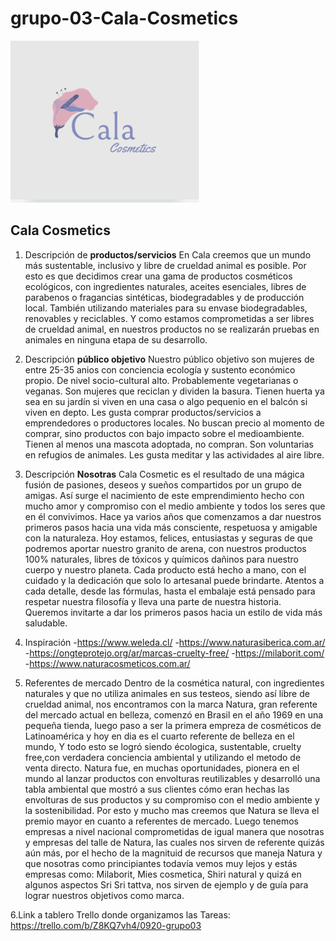 # grupo-03-Cala-Cosmetics
![Cala Cosmetic Logo](Design/logoCala.png)
## Cala Cosmetics

1. Descripción de **productos/servicios**
En Cala creemos que un mundo más sustentable, inclusivo y libre de crueldad animal es posible.
Por esto es que decidimos crear una gama de productos cosméticos ecológicos, con ingredientes naturales, aceites esenciales, libres de parabenos o fragancias sintéticas, biodegradables y de producción local. También utilizando materiales para su envase biodegradables, renovables y reciclables. Y como estamos comprometidas a ser libres de crueldad animal, en nuestros productos no se realizarán pruebas en animales en ninguna etapa de su desarrollo. 

2. Descripción **público objetivo**
Nuestro público objetivo son mujeres de entre 25-35 anios con conciencia ecología y sustento económico propio. De nivel socio-cultural alto. 
Probablemente vegetarianas o veganas. Son mujeres que reciclan y dividen la basura.
Tienen huerta ya sea en su jardín si viven en una casa o algo pequenio en el balcón si viven en depto.
Les gusta comprar productos/servicios a emprendedores o productores locales.
No buscan precio al momento de comprar, sino productos con bajo impacto sobre el medioambiente.
Tienen al menos una mascota adoptada, no compran. Son voluntarias en refugios de animales.
Les gusta meditar y las actividades al aire libre. 

3. Descripción **Nosotras**
Cala Cosmetic es el resultado de una mágica fusión de pasiones, deseos y sueños compartidos por un grupo de amigas. Así surge el nacimiento de este emprendimiento hecho con mucho amor y compromiso con el medio ambiente y todos los seres que en él convivimos. Hace ya varios años que comenzamos a dar nuestros primeros pasos hacia una vida más consciente, respetuosa y amigable con la naturaleza. Hoy estamos, felices, entusiastas y seguras de que podremos aportar nuestro granito de arena, con nuestros productos 100% naturales, libres de tóxicos y químicos dañinos para nuestro cuerpo y nuestro planeta.
Cada producto está hecho a mano, con el cuidado y la dedicación que solo lo artesanal puede brindarte. Atentos a cada detalle, desde las fórmulas, hasta el embalaje está pensado para respetar nuestra filosofía y lleva una parte de nuestra historia.
Queremos invitarte a dar los primeros pasos hacia un estilo de vida más saludable.

4. Inspiración
    -https://www.weleda.cl/
    -https://www.naturasiberica.com.ar/
    -https://ongteprotejo.org/ar/marcas-cruelty-free/
    -https://milaborit.com/
    -https://www.naturacosmeticos.com.ar/

5. Referentes de mercado
Dentro de la cosmética natural, con ingredientes naturales y que no utiliza animales en sus testeos, siendo así libre de crueldad animal, nos encontramos con la marca Natura, gran referente del mercado actual en belleza, comenzó en Brasil en el año 1969 en una pequeña tienda, luego paso a ser la primera empreza de cosméticos de Latinoamérica  y hoy en dia es el cuarto referente de belleza en el mundo, Y todo esto se logró siendo écologica, sustentable, cruelty free,con verdadera  conciencia ambiental y utilizando el metodo de venta directo.
Natura fue, en muchas oportunidades, pionera en el mundo al lanzar productos con envolturas reutilizables y desarrolló una tabla ambiental que mostró a sus clientes cómo eran hechas las envolturas de sus productos y su compromiso con el medio ambiente y la sostenibilidad. Por esto y mucho mas creemos que Natura se lleva el premio mayor en cuanto a referentes de mercado.
Luego tenemos empresas a nivel nacional comprometidas de igual manera que nosotras y empresas del talle de Natura, las cuales nos sirven de referente quizás aún más, por el hecho de la magnituid de recursos que maneja Natura y que nosotras como principiantes todavía vemos muy lejos y estás empresas como: Milaborit, Mies cosmetica, Shiri natural y quizá en algunos aspectos Sri Sri tattva, nos sirven de ejemplo y de guía para lograr nuestros objetivos como marca.

6.Link a tablero Trello donde organizamos las Tareas:
  https://trello.com/b/Z8KQ7vh4/0920-grupo03
